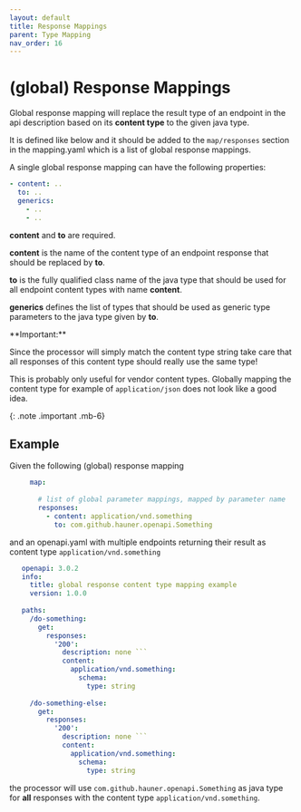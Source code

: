 ```yaml
---
layout: default
title: Response Mappings
parent: Type Mapping
nav_order: 16
---
```


# (global) Response Mappings 

Global response mapping will replace the result type of an endpoint in the api description based on
 its **content type** to the given java type.
 
It is defined like below and it should be added to the `map/responses` section in the mapping.yaml
which is a list of global response mappings. 
  
A single global response mapping can have the following properties:
 
 ```yaml
 - content: ..
   to: ..
   generics:
     - ..
     - ..
 ```

**content** and **to** are required.
 
**content** is the name of the content type of an endpoint response that should be replaced
  by **to**. 
  
**to** is the fully qualified class name of the java type that should be used for all endpoint
 content types with name **content**. 

**generics** defines the list of types that should be used as generic type parameters to the 
java type given by **to**.
 
<div markdown="1">
**Important:**
 
Since the processor will simply match the content type string take care that all responses of this
content type should really use the same type!

This is probably only useful for vendor content types. Globally mapping the content type for example
 of `application/json` does not look like a good idea.
</div>{: .note .important .mb-6}


## Example

Given the following (global) response mapping
 
```yaml
     map:
     
       # list of global parameter mappings, mapped by parameter name
       responses:
         - content: application/vnd.something
           to: com.github.hauner.openapi.Something 
```

and an openapi.yaml with multiple endpoints returning their result as content type `application/vnd.something`

 ```yaml
    openapi: 3.0.2
    info:
      title: global response content type mapping example
      version: 1.0.0
    
    paths:
      /do-something:
        get:
          responses:
            '200':
              description: none ```
              content:
                application/vnd.something:
                  schema:
                    type: string
    
      /do-something-else:
        get:
          responses:
            '200':
              description: none ```
              content:
                application/vnd.something:
                  schema:
                    type: string
 ```


the processor will use `com.github.hauner.openapi.Something` as java type for **all** responses with
the content type `application/vnd.something`.

